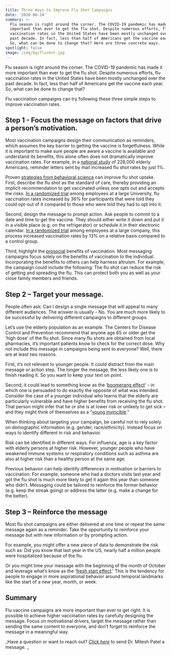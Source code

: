 ```yaml
---
title: Three Ways to Improve Flu Shot Campaigns
date: '2020-08-24'
summary: >-
  Flu season is right around the corner. The COVID-19 pandemic has made it more
  important than ever to get the flu shot. Despite numerous efforts, flu
  vaccination rates in the United States have been mostly unchanged over the
  past decade. In fact, less than half of Americans get the vaccine each year. 
  So, what can be done to change that? Here are three concrete ways. 
spotlight: false
image: /img/bg/flushot.jpg
---
```

Flu season is right around the corner. The COVID-19 pandemic has made it more important than ever to get the flu shot. Despite numerous efforts, flu vaccination rates in the United States have been mostly unchanged over the past decade. In fact, less than half of Americans get the vaccine each year.  So, what can be done to change that?

Flu vaccination campaigns can try following these three simple steps to improve vaccination rates.

## Step 1 - Focus the message on factors that drive a person’s motivation.

Most vaccination campaigns design their communication as reminders, which assumes the key barrier to getting the vaccine is forgetfulness.  While it is important to make sure people are aware a vaccine is available and understand its benefits, this alone often does not dramatically improve vaccination rates. For example, in a [national study](https://www.nature.com/articles/s41562-018-0432-2?proof=true&draft=collection%253Fproof%253Dtrue) of 228,000 elderly Americans, reminder letters sent by mail increased flu shot rates by just 1%.

Proven [strategies from behavioral science](https://www.nature.com/articles/s41562-018-0445-x) can improve flu shot uptake. First, describe the flu shot as the standard of care, thereby providing an implicit recommendation to get vaccinated unless one opts out and accepts the risks. [In a randomized trial](https://jamanetwork.com/journals/jama/fullarticle/186162) among employees at a large University, flu vaccination rates increased by 36% for participants that were told they could opt-out of it compared to those who were told they had to opt into it. 

Second, design the message to prompt action. Ask people to commit to a date and time to get the vaccine. They should either write it down and put it in a visible place (e.g. on the refrigerator) or schedule it in their electronic calendar. [In a randomized trial](https://www.pnas.org/content/108/26/10415.short) among employees at a large company, this process increased vaccination rates by 13% on a relative basis compared to a control group.

Third, highlight the [prosocial](https://en.wikipedia.org/wiki/Prosocial_behavior) benefits of vaccination. Most messaging campaigns focus solely on the benefits of vaccination to the individual. Incorporating the benefits to others can help harness altruism. For example, the campaign could include the following: The flu shot can reduce the risk of getting  and spreading the flu. This can protect both you as well as your close family members and friends.

## Step 2 – Target your message.

People often ask: Can I design a single message that will appeal to many different audiences.  The answer is usually - No. You are much more likely to be successful by delivering different campaigns to different groups. 

Let’s use the elderly population as an example. The Centers for Disease Control and Prevention recommend that anyone age 65 or older get the ‘high dose’ of the flu shot. Since many flu shots are obtained from local pharmacies, it’s important patients know to check for the correct dose. Why not include this message in campaigns being sent to everyone? Well, there are at least two reasons.

First, it’s not relevant to younger people.  It could distract from the main message or action step.  The longer the message, the less likely one is to finish reading it.  So you want to keep your text on point.

Second, it could lead to something know as the ‘[boomerang effect](https://en.wikipedia.org/wiki/Boomerang_effect_(psychology))' -  in which one is persuaded to do exactly the opposite of what was intended. Consider the case of a younger individual who learns that the elderly are particularly vulnerable and have higher benefits from receiving the flu shot.  That person might infer that he or she is at lower risk or unlikely to get sick – and they might think of themselves as a “[young invincible](https://en.wikipedia.org/wiki/Young_invincibles).”  

When thinking about targeting your campaign, be careful not to rely solely on demographic information (e.g. gender, race/ethnicity).  Instead focus on ways to identify different in risk and behavior.

Risk can be identified in different ways.  For influenza, age is a key factor with elderly persons at higher risk.  However, younger people who have weakened immune systems or respiratory conditions such as asthma are also at higher risk than a healthy person at the same age.

Previous behavior can help identify differences in motivation or barriers to vaccination. For example, someone who had a doctors visits last year and got the flu shot is much more likely to get it again this year than someone who didn’t. Messaging could be tailored to reinforce the former behavior (e.g. keep the streak going) or address the latter (e.g. make a change for the better).

## Step 3 – Reinforce the message

Most flu shot campaigns are either delivered at one time or repeat the same message again as a reminder. Take the opportunity to reinforce your message but with new information or by prompting action.

For example, you might offer a new piece of data to demonstrate the risk such as: Did you know that last year in the US, nearly half a million people were hospitalized because of the flu. 

Or you might time your message with the beginning of the month of October and leverage what’s know as the ‘[fresh start effect](https://papers.ssrn.com/sol3/papers.cfm?abstract_id=2204126).’ This is the tendency for people to engage in more aspirational behavior around temporal landmarks like the start of a new year, month, or week. 

## Summary

Flu vaccine campaigns are more important than ever to get right.  It is possible to achieve higher vaccination rates by carefully designing the message. Focus on motivational drivers, target the message rather than sending the same content to everyone, and don’t forget to reinforce the message in a meaningful way.

_Have a question or want to reach out?  _[_Click here_](https://www.miteshspatel.com/contact/)_ to send Dr. Mitesh Patel a message. _
